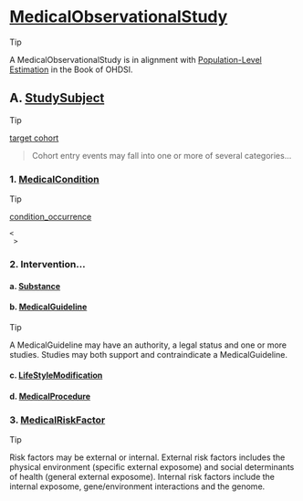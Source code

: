 # [MedicalObservationalStudy](https://schema.org/MedicalObservationalStudy)
> [!TIP] 
> A MedicalObservationalStudy is in alignment with [Population-Level Estimation](https://ohdsi.github.io/TheBookOfOhdsi/PopulationLevelEstimation.html) in the Book of OHDSI.
## A. [StudySubject](https://schema.org/studySubject)
> [!TIP] 
> [target cohort]()

> Cohort entry events may fall into one or more of several categories...

### 1. [MedicalCondition](https://schema.org/MedicalCondition)
> [!TIP]
> [condition_occurrence](https://ohdsi.github.io/CommonDataModel/cdm54.html#condition_occurrence "test")
```
<
 >
```
### 2. Intervention...
#### a. [Substance](https://schema.org/Substance)
#### b. [MedicalGuideline](https://schema.org/MedicalGuideline)
> [!TIP]
> A MedicalGuideline may have an authority, a legal status and one or more studies. Studies may both support and contraindicate a MedicalGuideline.
#### c. [LifeStyleModification](https://schema.org/LifestyleModification)
#### d. [MedicalProcedure](https://schema.org/MedicalProcedure)
### 3. [MedicalRiskFactor](https://schema.org/MedicalRiskFactor)
> [!TIP]
> Risk factors may be external or internal. External risk factors includes the physical environment (specific external exposome) and social determinants of health (general external exposome). Internal risk factors include the internal exposome, gene/environment interactions and the genome.




